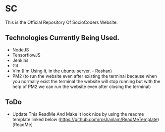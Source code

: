 # SC

This is the Official Repository Of SocioCoders Website. 

## Technologies Currently Being Used.

* NodeJS
* TensorflowJS
* Jenkins
* Git
* Vim (I'm Using it, in the ubuntu server. - Roshan)
* PM2 (to run the website even after existing the terminal because when you normally exist the terminal the website will stop running but with the help of PM2 we can run the website even after closing the terminal)

## ToDo
* Update This ReadMe And Make It look nice by using the readme template linked below
(https://github.com/roshanlam/ReadMeTemplate)[ReadMe]

